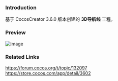 ### Introduction
基于 CocosCreator 3.6.0 版本创建的 **3D导航线** 工程。

### Preview
![image](../../../gif/202207/2022072601.gif)

### Related Links
https://forum.cocos.org/t/topic/132097    
https://store.cocos.com/app/detail/3602
